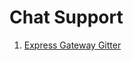 

# Chat Support
1. [Express Gateway Gitter](https://app.gitter.im/#/room/#ExpressGateway_express-gateway:gitter.im)
